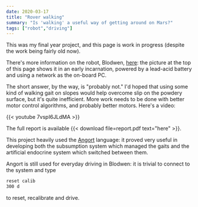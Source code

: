 ```yaml
---
date: 2020-03-17
title: "Rover walking"
summary: "Is 'walking' a useful way of getting around on Mars?"
tags: ["robot","driving"]
---
```


This was my final year project, and this page is work in progress
(despite the work being fairly old now). 

There's more information on the robot, Blodwen, 
[here](/project/blodwen): the picture at the top of this page shows
it in an early incarnation, powered by a lead-acid battery and using
a network as the on-board PC.

The short answer, by the way, is "probably not." I'd hoped that using
some kind of walking gait on slopes would help overcome slip on the
powdery surface, but it's quite inefficient. More work needs to 
be done with better motor control algorithms, and probably better
motors. Here's a video:

{{< youtube 7vspI6JLdMA >}}


The full report is available {{< download file=report.pdf text="here" >}}.


This project heavily used the [Angort](/project/angort) language:
it proved very useful in developing both the subsumption system which
managed the gaits and the artificial endocrine system which switched
between them.

Angort is still used for everyday driving in Blodwen: it is trivial
to connect to the system and type

```bash
reset calib
300 d
```
to reset, recalibrate and drive.
